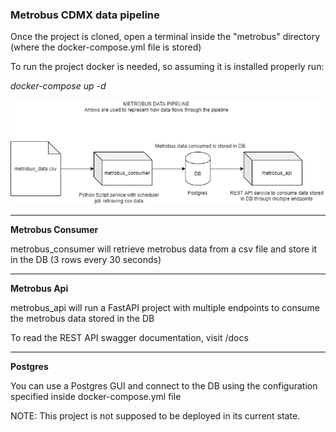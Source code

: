 ### Metrobus CDMX data pipeline

Once the project is cloned, open a terminal inside the "metrobus" directory (where the docker-compose.yml file is stored)

To run the project docker is needed, so assuming it is installed properly run:

*docker-compose up -d*

![Metrobus Diagram](metrobus_diagram.png)

---

**Metrobus Consumer**

metrobus_consumer will retrieve metrobus data from a csv file and store it in the DB (3 rows every 30 seconds)

---

**Metrobus Api**

metrobus_api will run a FastAPI project with multiple endpoints to consume the metrobus data stored in the DB

To read the REST API swagger documentation, visit /docs

---

**Postgres**

You can use a Postgres GUI and connect to the DB using the configuration specified inside docker-compose.yml file

NOTE: This project is not supposed to be deployed in its current state.



